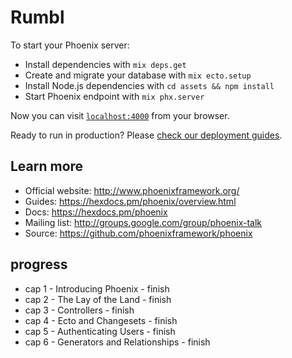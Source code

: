 # Rumbl

To start your Phoenix server:

- Install dependencies with `mix deps.get`
- Create and migrate your database with `mix ecto.setup`
- Install Node.js dependencies with `cd assets && npm install`
- Start Phoenix endpoint with `mix phx.server`

Now you can visit [`localhost:4000`](http://localhost:4000) from your browser.

Ready to run in production? Please [check our deployment guides](https://hexdocs.pm/phoenix/deployment.html).

## Learn more

- Official website: http://www.phoenixframework.org/
- Guides: https://hexdocs.pm/phoenix/overview.html
- Docs: https://hexdocs.pm/phoenix
- Mailing list: http://groups.google.com/group/phoenix-talk
- Source: https://github.com/phoenixframework/phoenix

## progress

- cap 1 - Introducing Phoenix - finish
- cap 2 - The Lay of the Land - finish
- cap 3 - Controllers - finish
- cap 4 - Ecto and Changesets - finish
- cap 5 - Authenticating Users - finish
- cap 6 - Generators and Relationships - finish
